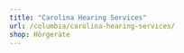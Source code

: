 ```yaml
---
title: "Carolina Hearing Services"
url: /columbia/carolina-hearing-services/
shop: Hörgeräte
---
```

